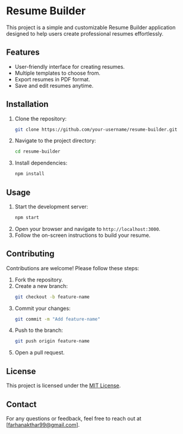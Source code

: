 # Resume Builder

This project is a simple and customizable Resume Builder application designed to help users create professional resumes effortlessly.

## Features

- User-friendly interface for creating resumes.
- Multiple templates to choose from.
- Export resumes in PDF format.
- Save and edit resumes anytime.

## Installation

1. Clone the repository:
    ```bash
    git clone https://github.com/your-username/resume-builder.git
    ```
2. Navigate to the project directory:
    ```bash
    cd resume-builder
    ```
3. Install dependencies:
    ```bash
    npm install
    ```

## Usage

1. Start the development server:
    ```bash
    npm start
    ```
2. Open your browser and navigate to `http://localhost:3000`.
3. Follow the on-screen instructions to build your resume.

## Contributing

Contributions are welcome! Please follow these steps:

1. Fork the repository.
2. Create a new branch:
    ```bash
    git checkout -b feature-name
    ```
3. Commit your changes:
    ```bash
    git commit -m "Add feature-name"
    ```
4. Push to the branch:
    ```bash
    git push origin feature-name
    ```
5. Open a pull request.

## License

This project is licensed under the [MIT License](LICENSE).

## Contact

For any questions or feedback, feel free to reach out at [farhanakthar99@gmail.com].